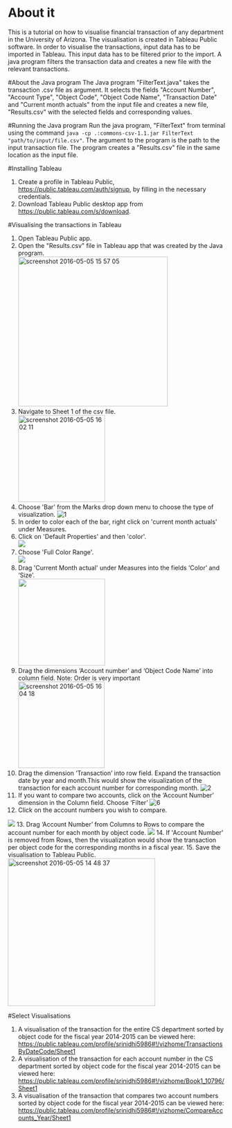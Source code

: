 # About it
This is a tutorial on how to visualise financial transaction of any department in the University of Arizona. The visualisation is created in Tableau Public software. In order to visualise the transactions, input data has to be imported in Tableau. This input data has to be filtered prior to the import. A java program filters the transaction data and creates a new file with the relevant transactions. 

#About the Java program
The Java program "FilterText.java" takes the transaction .csv file as argument. It selects the fields "Account Number", "Account Type", "Object Code", "Object Code Name", "Transaction Date" and "Current month actuals" from the input file and creates a new file, "Results.csv" with the selected fields and corresponding values.

#Running the Java program
 Run the java program, "FilterText" from terminal using the command `java -cp .:commons-csv-1.1.jar FilterText "path/to/input/file.csv"`. The argument to the program is the path to the input transaction file. The program creates a "Results.csv" file in the same location as the input file.

#Installing Tableau
1. Create a profile in Tableau Public, https://public.tableau.com/auth/signup, by filling in the necessary credentials.
2. Download Tableau Public desktop app from https://public.tableau.com/s/download.
 
#Visualising the transactions in Tableau
1. Open Tableau Public app.
2. Open the "Results.csv" file in Tableau app that was created by the Java program.
<br /><img width="345" alt="screenshot 2016-05-05 15 57 05" src="https://cloud.githubusercontent.com/assets/8815203/15059790/0f5345a6-12da-11e6-8528-340d6dd50a96.png">
3. Navigate to Sheet 1 of the csv file.
<br /><img width="200" alt="screenshot 2016-05-05 16 02 11" src="https://cloud.githubusercontent.com/assets/8815203/15059891/d421ef54-12da-11e6-8a14-054a94657f10.png">
4. Choose 'Bar' from the Marks drop down menu to choose the type of visualization.
![1](https://cloud.githubusercontent.com/assets/8815203/15057795/8ba82e94-12cd-11e6-8038-039a53372a69.png)
5. In order to color each of the bar, right click on 'current month actuals' under Measures.
6. Click on 'Default Properties' and then 'color'.
<br /><img src = "https://cloud.githubusercontent.com/assets/8815203/15057914/281c283e-12ce-11e6-8213-d37190d2d243.png">
7. Choose 'Full Color Range'.
<br /><img src = "https://cloud.githubusercontent.com/assets/8815203/15057919/2dbf4ea6-12ce-11e6-986b-6e0016f4efb6.png">
8. Drag 'Current Month actual' under Measures into the fields ‘Color’ and ‘Size’.
<br /><img src="https://cloud.githubusercontent.com/assets/8815203/15057922/323fe7e2-12ce-11e6-94f4-40c9cbdd0e12.png" width="200">
9. Drag the dimensions ‘Account number’ and ‘Object Code Name’ into column field. Note: Order is very important
<br /><img width="199" alt="screenshot 2016-05-05 16 04 18" src="https://cloud.githubusercontent.com/assets/8815203/15059971/7d5eb386-12db-11e6-98b3-529d52af0be5.png">
10. Drag the dimension ‘Transaction’ into row field. Expand the transaction date by year and month.This would show the visualization of the transaction for each account number for corresponding month.
![2](https://cloud.githubusercontent.com/assets/8815203/15057829/b5fab16c-12cd-11e6-8f74-155dccd658e0.png)
11. If you want to compare two accounts, click on the ‘Account Number’ dimension in the Column field. Choose ‘Filter’
![6](https://cloud.githubusercontent.com/assets/8815203/15057927/38070764-12ce-11e6-9c4a-0c7c8ad4daf6.png)
12. Click on the account numbers you wish to compare. 
<img src ="https://cloud.githubusercontent.com/assets/8815203/15057930/3e9ffc2a-12ce-11e6-8a5d-aa18dd98503e.png">
13. Drag  ‘Account Number’ from Columns to Rows to compare the account number for each month by object code. 
<img src="https://cloud.githubusercontent.com/assets/8815203/15057964/69ec0e50-12ce-11e6-9fe8-328932400420.png">
14. If 'Account Number' is removed from Rows, then the visualization would show the transaction per object code for the corresponding months in a fiscal year.
15. Save the visualisation to Tableau Public.
<br /><img width="340" alt="screenshot 2016-05-05 14 48 37" src="https://cloud.githubusercontent.com/assets/8815203/15058359/96b55ed0-12d0-11e6-9362-49159a282232.png">

#Select Visualisations
1. A visualisation of the transaction for the entire CS department sorted by object code for the fiscal year 2014-2015 can be viewed here: https://public.tableau.com/profile/srinidhi5986#!/vizhome/TransactionsByDateCode/Sheet1
2. A visualisation of the transaction for each account number in the CS department sorted by object code for the fiscal year 2014-2015 can be viewed here: https://public.tableau.com/profile/srinidhi5986#!/vizhome/Book1_10796/Sheet1
3. A visualisation of the transaction that compares two account numbers sorted by object code for the fiscal year 2014-2015 can be viewed here: https://public.tableau.com/profile/srinidhi5986#!/vizhome/CompareAccounts_Year/Sheet1
